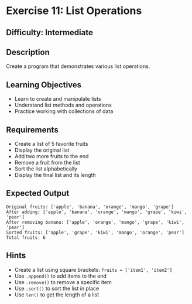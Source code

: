 # Exercise 11: List Operations

## Difficulty: Intermediate

## Description
Create a program that demonstrates various list operations.

## Learning Objectives
- Learn to create and manipulate lists
- Understand list methods and operations
- Practice working with collections of data

## Requirements
- Create a list of 5 favorite fruits
- Display the original list
- Add two more fruits to the end
- Remove a fruit from the list
- Sort the list alphabetically
- Display the final list and its length

## Expected Output
```
Original fruits: ['apple', 'banana', 'orange', 'mango', 'grape']
After adding: ['apple', 'banana', 'orange', 'mango', 'grape', 'kiwi', 'pear']
After removing banana: ['apple', 'orange', 'mango', 'grape', 'kiwi', 'pear']
Sorted fruits: ['apple', 'grape', 'kiwi', 'mango', 'orange', 'pear']
Total fruits: 6
```

## Hints
- Create a list using square brackets: `fruits = ['item1', 'item2']`
- Use `.append()` to add items to the end
- Use `.remove()` to remove a specific item
- Use `.sort()` to sort the list in place
- Use `len()` to get the length of a list
